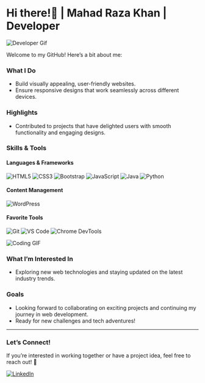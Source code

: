 # Hi there!👋 | Mahad Raza Khan | Developer

![Developer Gif](https://i.pinimg.com/originals/02/74/20/0274207612d515f49012c87803a9e631.gif)


Welcome to my GitHub! Here’s a bit about me:

### What I Do
- Build visually appealing, user-friendly websites.
- Ensure responsive designs that work seamlessly across different devices.

### Highlights
- Contributed to projects that have delighted users with smooth functionality and engaging designs.

### Skills & Tools
#### Languages & Frameworks
<p>
  <img src="https://img.shields.io/badge/HTML5-E34F26?style=for-the-badge&logo=html5&logoColor=white" alt="HTML5" />
  <img src="https://img.shields.io/badge/CSS3-1572B6?style=for-the-badge&logo=css3&logoColor=white" alt="CSS3" />
  <img src="https://img.shields.io/badge/Bootstrap-563D7C?style=for-the-badge&logo=bootstrap&logoColor=white" alt="Bootstrap" />
  <img src="https://img.shields.io/badge/JavaScript-323330?style=for-the-badge&logo=javascript&logoColor=F7DF1E" alt="JavaScript" />
  <img src="https://img.shields.io/badge/Java-007396?style=for-the-badge&logo=java&logoColor=white" alt="Java" />
  <img src="https://img.shields.io/badge/Python-3776AB?style=for-the-badge&logo=python&logoColor=white" alt="Python" />
</p>

#### Content Management
<p>
  <img src="https://img.shields.io/badge/WordPress-21759B?style=for-the-badge&logo=wordpress&logoColor=white" alt="WordPress" />
</p>

#### Favorite Tools
<p>
  <img src="https://img.shields.io/badge/Git-F05032?style=for-the-badge&logo=git&logoColor=white" alt="Git" />
  <img src="https://img.shields.io/badge/VS%20Code-007ACC?style=for-the-badge&logo=visual-studio-code&logoColor=white" alt="VS Code" />
  <img src="https://img.shields.io/badge/Chrome%20DevTools-4285F4?style=for-the-badge&logo=google-chrome&logoColor=white" alt="Chrome DevTools" />
</p>

![Coding GIF](https://media.giphy.com/media/qgQUggAC3Pfv687qPC/giphy.gif)

### What I’m Interested In
- Exploring new web technologies and staying updated on the latest industry trends.

### Goals
- Looking forward to collaborating on exciting projects and continuing my journey in web development.
- Ready for new challenges and tech adventures!

---

### Let’s Connect!
If you’re interested in working together or have a project idea, feel free to reach out! 🚀

[![LinkedIn](https://img.shields.io/badge/LinkedIn-Connect-blue)](https://www.linkedin.com/in/mahad-raza-khan-909693263/)
